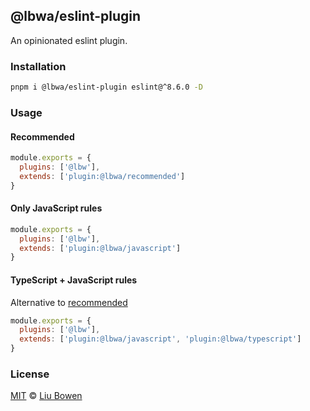 ## @lbwa/eslint-plugin

An opinionated eslint plugin.

### Installation

```bash
pnpm i @lbwa/eslint-plugin eslint@^8.6.0 -D
```

### Usage

#### Recommended

```js
module.exports = {
  plugins: ['@lbw'],
  extends: ['plugin:@lbwa/recommended']
}
```

#### Only JavaScript rules

```js
module.exports = {
  plugins: ['@lbw'],
  extends: ['plugin:@lbwa/javascript']
}
```

#### TypeScript + JavaScript rules

Alternative to [recommended](#Recommended)

```js
module.exports = {
  plugins: ['@lbw'],
  extends: ['plugin:@lbwa/javascript', 'plugin:@lbwa/typescript']
}
```

### License

[MIT](./LICENSE) © [Liu Bowen](https://github.com/lbwa)
